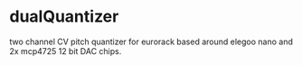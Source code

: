 # dualQuantizer
two channel CV pitch quantizer for eurorack based around elegoo nano and 2x mcp4725 12 bit DAC chips.

